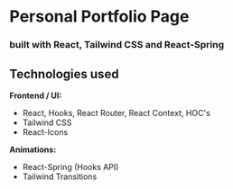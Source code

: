 # Personal Portfolio Page

### built with React, Tailwind CSS and React-Spring

## Technologies used

**Frontend / UI:**

- React, Hooks, React Router, React Context, HOC's
- Tailwind CSS
- React-Icons

**Animations:**

- React-Spring (Hooks API)
- Tailwind Transitions
